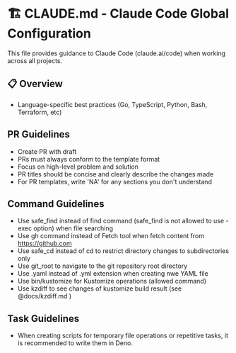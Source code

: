 # 🏗️ CLAUDE.md - Claude Code Global Configuration

This file provides guidance to Claude Code (claude.ai/code) when working across all projects.

## 📋 Overview

- Language-specific best practices (Go, TypeScript, Python, Bash, Terraform, etc)

## PR Guidelines

- Create PR with draft
- PRs must always conform to the template format
- Focus on high-level problem and solution
- PR titles should be concise and clearly describe the changes made
- For PR templates, write 'NA' for any sections you don't understand

## Command Guidelines

- Use safe_find instead of find command (safe_find is not allowed to use -exec option) when file searching
- Use gh command instead of Fetch tool when fetch content from <https://github.com>
- Use safe_cd instead of cd to restrict directory changes to subdirectories only
- Use git_root to navigate to the git repository root directory
- Use .yaml instead of .yml extension when creating nwe YAML file
- Use bin/kustomize for Kustomize operations (allowed command)
- Use kzdiff to see changes of kustomize build result (see @docs/kzdiff.md )

## Task Guidelines

- When creating scripts for temporary file operations or repetitive tasks, it is recommended to write them in Deno.
